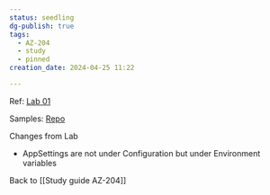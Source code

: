 ```yaml
---
status: seedling
dg-publish: true
tags:
  - AZ-204
  - study
  - pinned
creation_date: 2024-04-25 11:22

---
```




Ref: [Lab 01](https://microsoftlearning.github.io/AZ-204-DevelopingSolutionsforMicrosoftAzure/Instructions/Labs/AZ-204_lab_01.html)

Samples:  [Repo](https://github.com/MicrosoftLearning/AZ-204-DevelopingSolutionsforMicrosoftAzure.git)

Changes from Lab 
* AppSettings are not under Configuration but under Environment variables


Back to [[Study guide AZ-204]]
